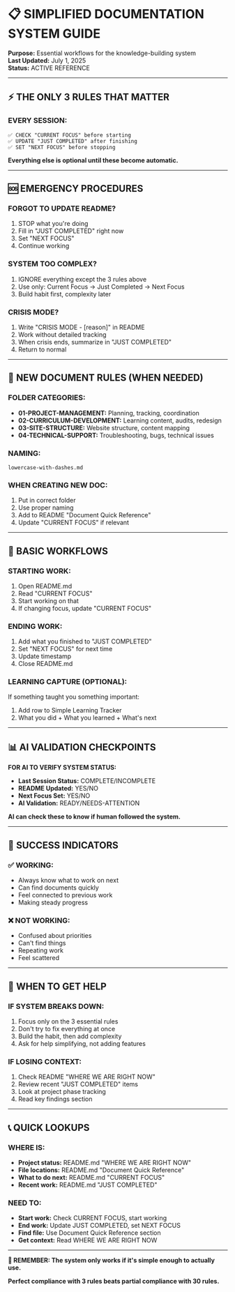 # 📋 **SIMPLIFIED DOCUMENTATION SYSTEM GUIDE**

**Purpose:** Essential workflows for the knowledge-building system  
**Last Updated:** July 1, 2025  
**Status:** ACTIVE REFERENCE

---

## ⚡ **THE ONLY 3 RULES THAT MATTER**

### **EVERY SESSION:**
```
✅ CHECK "CURRENT FOCUS" before starting
✅ UPDATE "JUST COMPLETED" after finishing  
✅ SET "NEXT FOCUS" before stopping
```

**Everything else is optional until these become automatic.**

---

## 🆘 **EMERGENCY PROCEDURES**

### **FORGOT TO UPDATE README?**
1. STOP what you're doing
2. Fill in "JUST COMPLETED" right now
3. Set "NEXT FOCUS" 
4. Continue working

### **SYSTEM TOO COMPLEX?**
1. IGNORE everything except the 3 rules above
2. Use only: Current Focus → Just Completed → Next Focus
3. Build habit first, complexity later

### **CRISIS MODE?**
1. Write "CRISIS MODE - [reason]" in README
2. Work without detailed tracking
3. When crisis ends, summarize in "JUST COMPLETED"
4. Return to normal

---

## 📁 **NEW DOCUMENT RULES (WHEN NEEDED)**

### **FOLDER CATEGORIES:**
- **01-PROJECT-MANAGEMENT:** Planning, tracking, coordination
- **02-CURRICULUM-DEVELOPMENT:** Learning content, audits, redesign  
- **03-SITE-STRUCTURE:** Website structure, content mapping
- **04-TECHNICAL-SUPPORT:** Troubleshooting, bugs, technical issues

### **NAMING:** 
`lowercase-with-dashes.md`

### **WHEN CREATING NEW DOC:**
1. Put in correct folder
2. Use proper naming 
3. Add to README "Document Quick Reference"
4. Update "CURRENT FOCUS" if relevant

---

## 🔄 **BASIC WORKFLOWS**

### **STARTING WORK:**
1. Open README.md
2. Read "CURRENT FOCUS"
3. Start working on that
4. If changing focus, update "CURRENT FOCUS"

### **ENDING WORK:**
1. Add what you finished to "JUST COMPLETED"
2. Set "NEXT FOCUS" for next time
3. Update timestamp
4. Close README.md

### **LEARNING CAPTURE (OPTIONAL):**
If something taught you something important:
1. Add row to Simple Learning Tracker
2. What you did + What you learned + What's next

---

## 📊 **AI VALIDATION CHECKPOINTS**

**FOR AI TO VERIFY SYSTEM STATUS:**
- **Last Session Status:** COMPLETE/INCOMPLETE
- **README Updated:** YES/NO 
- **Next Focus Set:** YES/NO
- **AI Validation:** READY/NEEDS-ATTENTION

**AI can check these to know if human followed the system.**

---

## 🎯 **SUCCESS INDICATORS**

### **✅ WORKING:**
- Always know what to work on next
- Can find documents quickly
- Feel connected to previous work
- Making steady progress

### **❌ NOT WORKING:**
- Confused about priorities
- Can't find things
- Repeating work
- Feel scattered

---

## 🚨 **WHEN TO GET HELP**

### **IF SYSTEM BREAKS DOWN:**
1. Focus only on the 3 essential rules
2. Don't try to fix everything at once
3. Build the habit, then add complexity
4. Ask for help simplifying, not adding features

### **IF LOSING CONTEXT:**
1. Check README "WHERE WE ARE RIGHT NOW"
2. Review recent "JUST COMPLETED" items
3. Look at project phase tracking
4. Read key findings section

---

## 📞 **QUICK LOOKUPS**

### **WHERE IS:**
- **Project status:** README.md "WHERE WE ARE RIGHT NOW"
- **File locations:** README.md "Document Quick Reference"
- **What to do next:** README.md "CURRENT FOCUS"
- **Recent work:** README.md "JUST COMPLETED"

### **NEED TO:**
- **Start work:** Check CURRENT FOCUS, start working
- **End work:** Update JUST COMPLETED, set NEXT FOCUS
- **Find file:** Use Document Quick Reference section
- **Get context:** Read WHERE WE ARE RIGHT NOW

---

**🎯 REMEMBER: The system only works if it's simple enough to actually use.**

**Perfect compliance with 3 rules beats partial compliance with 30 rules.**